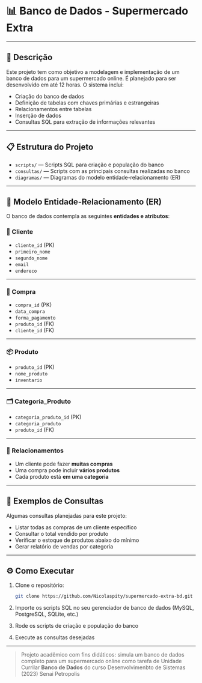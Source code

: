 # 📊 Banco de Dados - Supermercado Extra

---

## 📃 Descrição

Este projeto tem como objetivo a modelagem e implementação de um banco de dados para um supermercado online. É planejado para ser desenvolvido em até 12 horas. O sistema inclui:

- Criação do banco de dados
- Definição de tabelas com chaves primárias e estrangeiras
- Relacionamentos entre tabelas
- Inserção de dados
- Consultas SQL para extração de informações relevantes

---

## 📋 Estrutura do Projeto

- `scripts/` — Scripts SQL para criação e população do banco
- `consultas/` — Scripts com as principais consultas realizadas no banco
- `diagramas/` — Diagramas do modelo entidade-relacionamento (ER)

---

## 🔁 Modelo Entidade-Relacionamento (ER)

O banco de dados contempla as seguintes **entidades e atributos**:

### 🧾 Cliente
- `cliente_id` (PK)
- `primeiro_nome`
- `segundo_nome`
- `email`
- `endereco`

---

### 🛒 Compra
- `compra_id` (PK)
- `data_compra`
- `forma_pagamento`
- `produto_id` (FK)
- `cliente_id` (FK)

---

### 📦 Produto
- `produto_id` (PK)
- `nome_produto`
- `inventario`

---

### 🗂️ Categoria_Produto
- `categoria_produto_id` (PK)
- `categoria_produto`
- `produto_id` (FK)

---

### 🔗 Relacionamentos

- Um cliente pode fazer **muitas compras**
- Uma compra pode incluir **vários produtos**
- Cada produto está **em uma categoria**

---

## 🔎 Exemplos de Consultas

Algumas consultas planejadas para este projeto:

- Listar todas as compras de um cliente específico
- Consultar o total vendido por produto
- Verificar o estoque de produtos abaixo do mínimo
- Gerar relatório de vendas por categoria

---

## ⚙️ Como Executar

1. Clone o repositório:
    ```bash
    git clone https://github.com/Nicolaspity/supermercado-extra-bd.git
    ```

2. Importe os scripts SQL no seu gerenciador de banco de dados (MySQL, PostgreSQL, SQLite, etc.)

3. Rode os scripts de criação e população do banco

4. Execute as consultas desejadas

---

> Projeto acadêmico com fins didáticos: simula um banco de dados completo para um supermercado online como tarefa de Unidade Currilar **Banco de Dados** do curso Desenvolvimenbto de Sistemas (2023) Senai Petropolis
